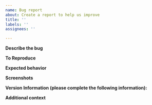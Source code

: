 ```yaml
---
name: Bug report
about: Create a report to help us improve
title: ''
labels: ''
assignees: ''

---
```


**Describe the bug**
<!-- A clear and concise description of what the bug is. -->

**To Reproduce**
<!-- 
Steps to reproduce the behavior:
1. Go to '...'
2. Click on '....'
3. Scroll down to '....'
4. See error 
-->

**Expected behavior**
<!-- A clear and concise description of what you expected to happen. -->

**Screenshots**
<!-- If applicable, add screenshots to help explain your problem. -->

**Version Information (please complete the following information):**
 <!-- 
 - OS: [e.g. iOS]
 - Browser [e.g. chrome, safari]
 - Git Commit or Git Tag [e.g. 22] 
-->

**Additional context**
<!-- Add any other context about the problem here. -->
